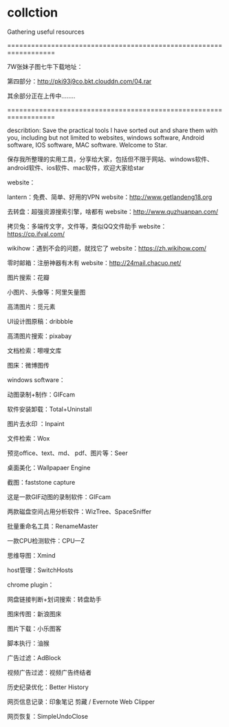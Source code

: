 # collction
Gathering useful resources

==================================================================

7W张妹子图七牛下载地址：
 
 第四部分：http://pki93j9co.bkt.clouddn.com/04.rar
  
 其余部分正在上传中........
  
==================================================================


describtion:
Save the practical tools I have sorted out and share them with you, including but not limited to websites, windows software, Android software, IOS software, MAC software. Welcome to Star.

保存我所整理的实用工具，分享给大家，包括但不限于网站、windows软件、android软件、ios软件、mac软件，欢迎大家给star

website：

lantern：免费、简单、好用的VPN
website：http://www.getlandeng18.org

去转盘：超强资源搜索引擎，啥都有
website：http://www.quzhuanpan.com/

拷贝兔：多端传文字，文件等，类似QQ文件助手
website：https://cp.ifval.com/

wikihow：遇到不会的问题，就找它了
website：https://zh.wikihow.com/

零时邮箱：注册神器有木有
website：http://24mail.chacuo.net/

图片搜索：花瓣

小图片、头像等：阿里矢量图

高清图片：觅元素

UI设计图原稿：dribbble

高清图片搜索：pixabay

文档检索：嚓哩文库

图床：微博图传

windows software：

动图录制+制作：GIFcam

软件安装卸载：Total+Uninstall

图片去水印 ：Inpaint

文件检索：Wox 

预览office、text、md、 pdf、图片等：Seer

桌面美化：Wallpapaer Engine 

截图：faststone capture

这是一款GIF动图的录制软件：GIFcam

两款磁盘空间占用分析软件：WizTree、SpaceSniffer

批量重命名工具：RenameMaster

一款CPU检测软件：CPU—Z

思维导图：Xmind 

host管理：SwitchHosts

chrome plugin：

网盘链接判断+划词搜索：转盘助手

图床传图：新浪图床

图片下载：小乐图客

脚本执行：油猴

广告过滤：AdBlock

视频广告过滤：视频广告终结者

历史纪录优化：Better History

网页信息记录：印象笔记 剪藏 / Evernote Web Clipper

网页恢复：SimpleUndoClose

